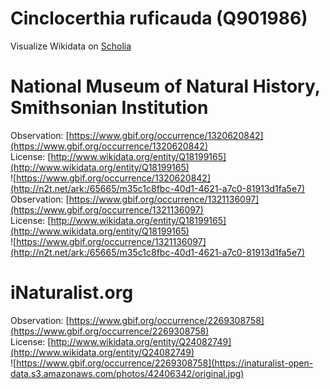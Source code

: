 
Cinclocerthia ruficauda (Q901986)
=================================
  
Visualize Wikidata on [Scholia](https://scholia.toolforge.org/taxon/Q901986)
# National Museum of Natural History, Smithsonian Institution
  
Observation: [https://www.gbif.org/occurrence/1320620842](https://www.gbif.org/occurrence/1320620842)  
License: [http://www.wikidata.org/entity/Q18199165](http://www.wikidata.org/entity/Q18199165)  
![https://www.gbif.org/occurrence/1320620842](http://n2t.net/ark:/65665/m35c1c8fbc-40d1-4621-a7c0-81913d1fa5e7)  
Observation: [https://www.gbif.org/occurrence/1321136097](https://www.gbif.org/occurrence/1321136097)  
License: [http://www.wikidata.org/entity/Q18199165](http://www.wikidata.org/entity/Q18199165)  
![https://www.gbif.org/occurrence/1321136097](http://n2t.net/ark:/65665/m35c1c8fbc-40d1-4621-a7c0-81913d1fa5e7)
# iNaturalist.org
  
Observation: [https://www.gbif.org/occurrence/2269308758](https://www.gbif.org/occurrence/2269308758)  
License: [http://www.wikidata.org/entity/Q24082749](http://www.wikidata.org/entity/Q24082749)  
![https://www.gbif.org/occurrence/2269308758](https://inaturalist-open-data.s3.amazonaws.com/photos/42406342/original.jpg)